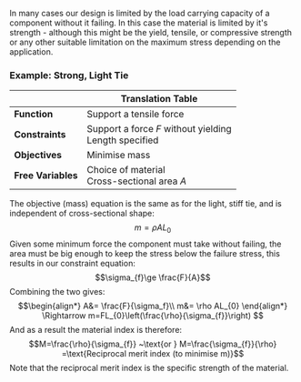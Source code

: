 In many cases our design is limited by the load carrying capacity of a component without it failing. In this case the material is limited by it's strength - although this might be the yield, tensile, or compressive strength or any other suitable limitation on the maximum stress depending on the application.
### Example: Strong, Light Tie

|                    | Translation Table                                        |
| ------------------ | -------------------------------------------------------- |
| **Function**       | Support a tensile force                                  |
| **Constraints**    | Support a force $F$ without yielding<br>Length specified |
| **Objectives**     | Minimise mass                                            |
| **Free Variables** | Choice of material<br>Cross-sectional area $A$           |
The objective (mass) equation is the same as for the light, stiff tie, and is independent of cross-sectional shape:
$$m=\rho AL_{0}$$
Given some minimum force the component must take without failing, the area must be big enough to keep the stress below the failure stress, this results in our constraint equation:
$$\sigma_{f}\ge \frac{F}{A}$$
Combining the two gives:
$$\begin{align*}
A&= \frac{F}{\sigma_f}\\
m&= \rho AL_{0}
\end{align*}
\Rightarrow m=FL_{0}\left(\frac{\rho}{\sigma_{f}}\right)
$$
And as a result the material index is therefore:
$$M=\frac{\rho}{\sigma_{f}} ~\text{or } M=\frac{\sigma_{f}}{\rho} =\text{Reciprocal merit index (to minimise m)}$$
Note that the reciprocal merit index is the specific strength of the material.
